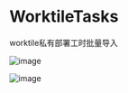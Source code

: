 # WorktileTasks

worktile私有部署工时批量导入

![image](https://github.com/kingsxw/WorktileTasks/assets/15606960/6ce79c5f-076e-4f60-86b8-6158178350a9)

![image](https://github.com/kingsxw/WorktileTasks/assets/15606960/c50fda62-3035-418b-8513-2aea60908b8f)
